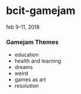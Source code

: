 # bcit-gamejam
feb 9-11, 2018

### Gamejam Themes
- education
- health and learning
- dreams
- weird
- games as art
- resolution
